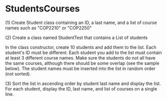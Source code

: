 # StudentsCourses
(1) Create Student class containing an ID, a last name, and a list of course names such as "COP2210" or "COP2250"

(2) Create a class named StudentTest that contains a List of students

In the class constructor, create 10 students and add them to the list. Each
student's ID must be different. Each student you add to the list must contain at least 3 different
course names. Make sure the students do not all have the same courses, although there should
be some overlap (see the sample below). The student names must be inserted into the list in
random order (not sorted).

(3) Sort the list in ascending order by student last name and display the list. For each student,
display the ID, last name, and list of courses on a single line.


